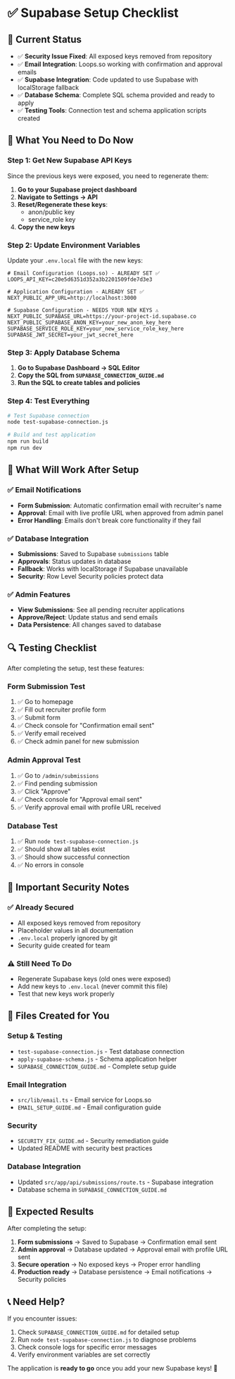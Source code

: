 # ✅ Supabase Setup Checklist

## 🎯 Current Status
- ✅ **Security Issue Fixed**: All exposed keys removed from repository
- ✅ **Email Integration**: Loops.so working with confirmation and approval emails
- ✅ **Supabase Integration**: Code updated to use Supabase with localStorage fallback
- ✅ **Database Schema**: Complete SQL schema provided and ready to apply
- ✅ **Testing Tools**: Connection test and schema application scripts created

## 🔧 What You Need to Do Now

### Step 1: Get New Supabase API Keys
Since the previous keys were exposed, you need to regenerate them:

1. **Go to your Supabase project dashboard**
2. **Navigate to Settings → API**
3. **Reset/Regenerate these keys**:
   - anon/public key
   - service_role key
4. **Copy the new keys**

### Step 2: Update Environment Variables
Update your `.env.local` file with the new keys:

```env
# Email Configuration (Loops.so) - ALREADY SET ✅
LOOPS_API_KEY=c20e5d6351d352a3b2201509fde7d3e3

# Application Configuration - ALREADY SET ✅
NEXT_PUBLIC_APP_URL=http://localhost:3000

# Supabase Configuration - NEEDS YOUR NEW KEYS ⚠️
NEXT_PUBLIC_SUPABASE_URL=https://your-project-id.supabase.co
NEXT_PUBLIC_SUPABASE_ANON_KEY=your_new_anon_key_here
SUPABASE_SERVICE_ROLE_KEY=your_new_service_role_key_here
SUPABASE_JWT_SECRET=your_jwt_secret_here
```

### Step 3: Apply Database Schema
1. **Go to Supabase Dashboard → SQL Editor**
2. **Copy the SQL from `SUPABASE_CONNECTION_GUIDE.md`**
3. **Run the SQL to create tables and policies**

### Step 4: Test Everything
```bash
# Test Supabase connection
node test-supabase-connection.js

# Build and test application
npm run build
npm run dev
```

## 🎉 What Will Work After Setup

### ✅ **Email Notifications**
- **Form Submission**: Automatic confirmation email with recruiter's name
- **Approval**: Email with live profile URL when approved from admin panel
- **Error Handling**: Emails don't break core functionality if they fail

### ✅ **Database Integration**
- **Submissions**: Saved to Supabase `submissions` table
- **Approvals**: Status updates in database
- **Fallback**: Works with localStorage if Supabase unavailable
- **Security**: Row Level Security policies protect data

### ✅ **Admin Features**
- **View Submissions**: See all pending recruiter applications
- **Approve/Reject**: Update status and send emails
- **Data Persistence**: All changes saved to database

## 🔍 Testing Checklist

After completing the setup, test these features:

### Form Submission Test
1. ✅ Go to homepage
2. ✅ Fill out recruiter profile form
3. ✅ Submit form
4. ✅ Check console for "Confirmation email sent"
5. ✅ Verify email received
6. ✅ Check admin panel for new submission

### Admin Approval Test
1. ✅ Go to `/admin/submissions`
2. ✅ Find pending submission
3. ✅ Click "Approve"
4. ✅ Check console for "Approval email sent"
5. ✅ Verify approval email with profile URL received

### Database Test
1. ✅ Run `node test-supabase-connection.js`
2. ✅ Should show all tables exist
3. ✅ Should show successful connection
4. ✅ No errors in console

## 🚨 Important Security Notes

### ✅ **Already Secured**
- All exposed keys removed from repository
- Placeholder values in all documentation
- `.env.local` properly ignored by git
- Security guide created for team

### ⚠️ **Still Need To Do**
- Regenerate Supabase keys (old ones were exposed)
- Add new keys to `.env.local` (never commit this file)
- Test that new keys work properly

## 📁 Files Created for You

### **Setup & Testing**
- `test-supabase-connection.js` - Test database connection
- `apply-supabase-schema.js` - Schema application helper
- `SUPABASE_CONNECTION_GUIDE.md` - Complete setup guide

### **Email Integration**
- `src/lib/email.ts` - Email service for Loops.so
- `EMAIL_SETUP_GUIDE.md` - Email configuration guide

### **Security**
- `SECURITY_FIX_GUIDE.md` - Security remediation guide
- Updated README with security best practices

### **Database Integration**
- Updated `src/app/api/submissions/route.ts` - Supabase integration
- Database schema in `SUPABASE_CONNECTION_GUIDE.md`

## 🎯 Expected Results

After completing the setup:

1. **Form submissions** → Saved to Supabase → Confirmation email sent
2. **Admin approval** → Database updated → Approval email with profile URL sent
3. **Secure operation** → No exposed keys → Proper error handling
4. **Production ready** → Database persistence → Email notifications → Security policies

## 📞 Need Help?

If you encounter issues:
1. Check `SUPABASE_CONNECTION_GUIDE.md` for detailed setup
2. Run `node test-supabase-connection.js` to diagnose problems
3. Check console logs for specific error messages
4. Verify environment variables are set correctly

The application is **ready to go** once you add your new Supabase keys! 🚀